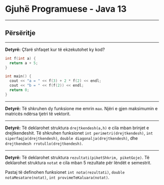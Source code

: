 # Gjuhë Programuese - Java 13

---

## Përsëritje

---

**Detyrë:** Çfarë shfaqet kur të ekzekutohet ky kod?

```cpp
int f(int a) {
  return a + 5;
}

int main() {
  cout << "a = " << f(3) + 2 * f(2) << endl;
  cout << "b = " << f(f(2)) << endl;
  return 0;
}
```

---

**Detyrë:** Të shkruhen dy funksione me emrin `max`. Njëri e gjen maksimumin e matricës ndërsa tjetri të vektorit.

---

**Detyrë:** Të deklarohet struktura `drejtkendesh(a,h)` e cila mban brinjet e drejtkendeshit. Të shkruhen funksionet `int perimetri(drejtkendesh)`, `int siperfaqja(drejtkendesh)`, `double diagonalja(drejtkendesh)`, dhe `drejtkendesh rrotullo(drejtkendesh)`.

---

**Detyrë:** Të deklarohet struktura `rezultati(piketShkrim, piketGoje)`. Të deklarohet struktura `notat` e cila mban 5 rezultate për lëndët e semestrit.

Pastaj të definohen funksionet `int nota(rezultati)`, `double notaMesatare(notat)`, `int provimeTeKaluara(notat)`.
